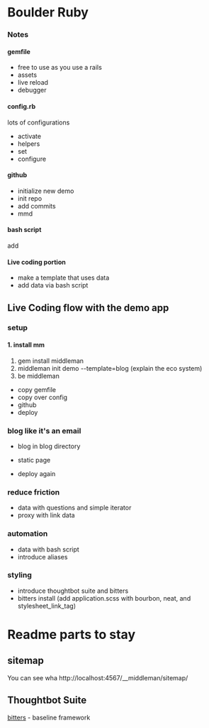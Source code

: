 # Boulder Ruby

### Notes

#### gemfile
- free to use as you use a rails
- assets
- live reload
- debugger

#### config.rb
lots of configurations
- activate
- helpers
- set
- configure

#### github
- initialize new demo
- init repo
- add commits
- mmd

#### bash script
add

#### Live coding portion
- make a template that uses data
- add data via bash script

## Live Coding flow with the demo app

### setup
#### 1. install mm
1. gem install middleman
2. middleman init demo --template=blog (explain the eco system)
3. be middleman

- copy gemfile
- copy over config
- github 
- deploy

### blog like it's an email
- blog in blog directory

- static page
- deploy again

### reduce friction
- data with questions and simple iterator
- proxy with link data

### automation
- data with bash script
- introduce aliases

### styling
- introduce thoughtbot suite and bitters
- bitters install (add application.scss with bourbon, neat, and stylesheet_link_tag)


# Readme parts to stay

## sitemap
You can see wha
http://localhost:4567/__middleman/sitemap/

## Thoughtbot Suite

[bitters](http://bitters.bourbon.io/) - baseline framework
